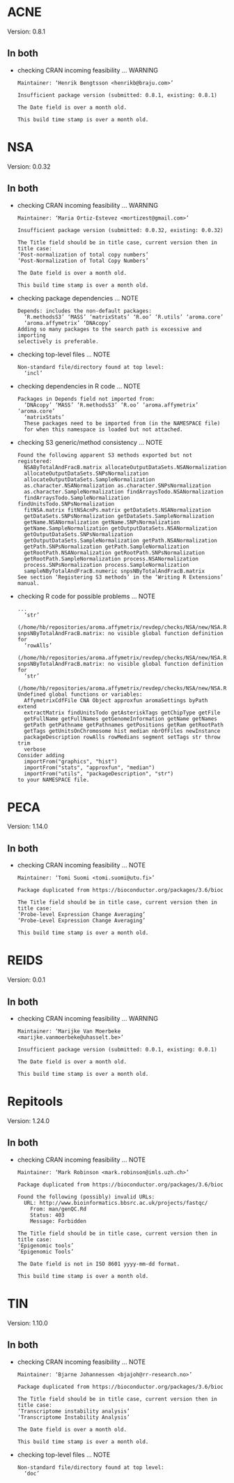 # ACNE

Version: 0.8.1

## In both

*   checking CRAN incoming feasibility ... WARNING
    ```
    Maintainer: ‘Henrik Bengtsson <henrikb@braju.com>’
    
    Insufficient package version (submitted: 0.8.1, existing: 0.8.1)
    
    The Date field is over a month old.
    
    This build time stamp is over a month old.
    ```

# NSA

Version: 0.0.32

## In both

*   checking CRAN incoming feasibility ... WARNING
    ```
    Maintainer: ‘Maria Ortiz-Estevez <mortizest@gmail.com>’
    
    Insufficient package version (submitted: 0.0.32, existing: 0.0.32)
    
    The Title field should be in title case, current version then in title case:
    ‘Post-normalization of total copy numbers’
    ‘Post-Normalization of Total Copy Numbers’
    
    The Date field is over a month old.
    
    This build time stamp is over a month old.
    ```

*   checking package dependencies ... NOTE
    ```
    Depends: includes the non-default packages:
      ‘R.methodsS3’ ‘MASS’ ‘matrixStats’ ‘R.oo’ ‘R.utils’ ‘aroma.core’
      ‘aroma.affymetrix’ ‘DNAcopy’
    Adding so many packages to the search path is excessive and importing
    selectively is preferable.
    ```

*   checking top-level files ... NOTE
    ```
    Non-standard file/directory found at top level:
      ‘incl’
    ```

*   checking dependencies in R code ... NOTE
    ```
    Packages in Depends field not imported from:
      ‘DNAcopy’ ‘MASS’ ‘R.methodsS3’ ‘R.oo’ ‘aroma.affymetrix’ ‘aroma.core’
      ‘matrixStats’
      These packages need to be imported from (in the NAMESPACE file)
      for when this namespace is loaded but not attached.
    ```

*   checking S3 generic/method consistency ... NOTE
    ```
    Found the following apparent S3 methods exported but not registered:
      NSAByTotalAndFracB.matrix allocateOutputDataSets.NSANormalization
      allocateOutputDataSets.SNPsNormalization
      allocateOutputDataSets.SampleNormalization
      as.character.NSANormalization as.character.SNPsNormalization
      as.character.SampleNormalization findArraysTodo.NSANormalization
      findArraysTodo.SampleNormalization findUnitsTodo.SNPsNormalization
      fitNSA.matrix fitNSAcnPs.matrix getDataSets.NSANormalization
      getDataSets.SNPsNormalization getDataSets.SampleNormalization
      getName.NSANormalization getName.SNPsNormalization
      getName.SampleNormalization getOutputDataSets.NSANormalization
      getOutputDataSets.SNPsNormalization
      getOutputDataSets.SampleNormalization getPath.NSANormalization
      getPath.SNPsNormalization getPath.SampleNormalization
      getRootPath.NSANormalization getRootPath.SNPsNormalization
      getRootPath.SampleNormalization process.NSANormalization
      process.SNPsNormalization process.SampleNormalization
      sampleNByTotalAndFracB.numeric snpsNByTotalAndFracB.matrix
    See section ‘Registering S3 methods’ in the ‘Writing R Extensions’
    manual.
    ```

*   checking R code for possible problems ... NOTE
    ```
    ...
      ‘str’
      (/home/hb/repositories/aroma.affymetrix/revdep/checks/NSA/new/NSA.Rcheck/00_pkg_src/NSA/R/snpsNByTotalAndFracB.R:49)
    snpsNByTotalAndFracB.matrix: no visible global function definition for
      ‘rowAlls’
      (/home/hb/repositories/aroma.affymetrix/revdep/checks/NSA/new/NSA.Rcheck/00_pkg_src/NSA/R/snpsNByTotalAndFracB.R:54)
    snpsNByTotalAndFracB.matrix: no visible global function definition for
      ‘str’
      (/home/hb/repositories/aroma.affymetrix/revdep/checks/NSA/new/NSA.Rcheck/00_pkg_src/NSA/R/snpsNByTotalAndFracB.R:73)
    Undefined global functions or variables:
      AffymetrixCdfFile CNA Object approxfun aromaSettings byPath extend
      extractMatrix findUnitsTodo getAsteriskTags getChipType getFile
      getFullName getFullNames getGenomeInformation getName getNames
      getPath getPathname getPathnames getPositions getRam getRootPath
      getTags getUnitsOnChromosome hist median nbrOfFiles newInstance
      packageDescription rowAlls rowMedians segment setTags str throw trim
      verbose
    Consider adding
      importFrom("graphics", "hist")
      importFrom("stats", "approxfun", "median")
      importFrom("utils", "packageDescription", "str")
    to your NAMESPACE file.
    ```

# PECA

Version: 1.14.0

## In both

*   checking CRAN incoming feasibility ... NOTE
    ```
    Maintainer: ‘Tomi Suomi <tomi.suomi@utu.fi>’
    
    Package duplicated from https://bioconductor.org/packages/3.6/bioc
    
    The Title field should be in title case, current version then in title case:
    ‘Probe-level Expression Change Averaging’
    ‘Probe-Level Expression Change Averaging’
    
    This build time stamp is over a month old.
    ```

# REIDS

Version: 0.0.1

## In both

*   checking CRAN incoming feasibility ... WARNING
    ```
    Maintainer: ‘Marijke Van Moerbeke <marijke.vanmoerbeke@uhasselt.be>’
    
    Insufficient package version (submitted: 0.0.1, existing: 0.0.1)
    
    The Date field is over a month old.
    
    This build time stamp is over a month old.
    ```

# Repitools

Version: 1.24.0

## In both

*   checking CRAN incoming feasibility ... NOTE
    ```
    Maintainer: ‘Mark Robinson <mark.robinson@imls.uzh.ch>’
    
    Package duplicated from https://bioconductor.org/packages/3.6/bioc
    
    Found the following (possibly) invalid URLs:
      URL: http://www.bioinformatics.bbsrc.ac.uk/projects/fastqc/
        From: man/genQC.Rd
        Status: 403
        Message: Forbidden
    
    The Title field should be in title case, current version then in title case:
    ‘Epigenomic tools’
    ‘Epigenomic Tools’
    
    The Date field is not in ISO 8601 yyyy-mm-dd format.
    
    This build time stamp is over a month old.
    ```

# TIN

Version: 1.10.0

## In both

*   checking CRAN incoming feasibility ... NOTE
    ```
    Maintainer: ‘Bjarne Johannessen <bjajoh@rr-research.no>’
    
    Package duplicated from https://bioconductor.org/packages/3.6/bioc
    
    The Title field should be in title case, current version then in title case:
    ‘Transcriptome instability analysis’
    ‘Transcriptome Instability Analysis’
    
    The Date field is over a month old.
    
    This build time stamp is over a month old.
    ```

*   checking top-level files ... NOTE
    ```
    Non-standard file/directory found at top level:
      ‘doc’
    ```

